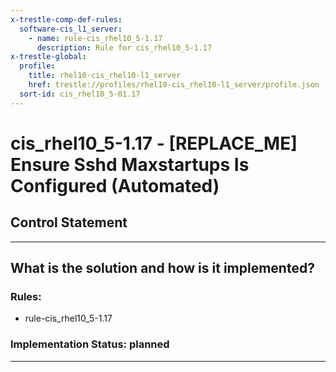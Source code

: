 ```yaml
---
x-trestle-comp-def-rules:
  software-cis_l1_server:
    - name: rule-cis_rhel10_5-1.17
      description: Rule for cis_rhel10_5-1.17
x-trestle-global:
  profile:
    title: rhel10-cis_rhel10-l1_server
    href: trestle://profiles/rhel10-cis_rhel10-l1_server/profile.json
  sort-id: cis_rhel10_5-01.17
---
```


# cis_rhel10_5-1.17 - \[REPLACE_ME\] Ensure Sshd Maxstartups Is Configured (Automated)

## Control Statement

______________________________________________________________________

## What is the solution and how is it implemented?

<!-- For implementation status enter one of: implemented, partial, planned, alternative, not-applicable -->

<!-- Note that the list of rules under ### Rules: is read-only and changes will not be captured after assembly to JSON -->

<!-- Add control implementation description here for control: cis_rhel10_5-1.17 -->

### Rules:

  - rule-cis_rhel10_5-1.17

### Implementation Status: planned

______________________________________________________________________
